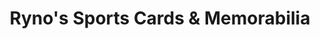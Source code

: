 ---
title: "Ryno's Sports Cards & Memorabilia"
url: /bellingham/rynos-sports-cards-and-memorabilia/
shop: collector
---